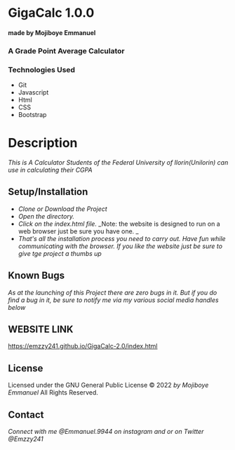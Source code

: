 # GigaCalc 1.0.0

#### made by Mojiboye Emmanuel

### A Grade Point Average Calculator

### Technologies Used
* Git
* Javascript
* Html
* CSS
* Bootstrap

# Description
_This is A Calculator Students of the Federal University of Ilorin(Unilorin) can use in calculating their CGPA_

## Setup/Installation
* _Clone or Download the Project_
* _Open the directory._
* _Click on the index.html file._
_Note: the website is designed to run on a web browser just be sure you have one. _
* _That's all the installation process you need to carry out. Have fun while communicating with the browser. If you like the website just be sure to give tge project a thumbs up_

## Known Bugs
_As at the launching of this Project there are zero bugs in it. But if you do find a bug in it, be sure to notify me via my various social media handles below_

## WEBSITE LINK
https://emzzy241.github.io/GigaCalc-2.0/index.html

## License 
Licensed under the GNU General Public License 
© 2022 _by Mojiboye Emmanuel_ All Rights Reserved.

## Contact
_Connect with me @Emmanuel.9944 on instagram and or on Twitter @Emzzy241_
